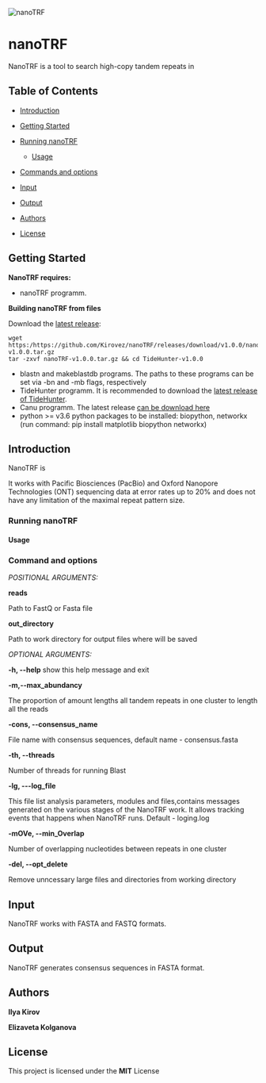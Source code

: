 ![nanoTRF](https://github.com/liza_alpinia/blob/master/nanoTRF/nanoTRF.png)
# nanoTRF

NanoTRF is a tool to search high-copy tandem repeats in 
## Table of Contents

- [Introduction](#introduction)
- [Getting Started](#getting)
  
- [Running nanoTRF](#running)
  - [Usage](#usage)
- [Commands and options](#cmd)
- [Input](#input_output)
- [Output](#output)
- [Authors](#authors)
- [License](#license)
## <a name="getting"></a>Getting Started

**NanoTRF requires:**
- nanoTRF programm.

**Building  nanoTRF from  files**

Download the [latest release](https://github.com/Kirovez/nanoTRF/releases):
```
wget https:/https://github.com/Kirovez/nanoTRF/releases/download/v1.0.0/nanoTRF-v1.0.0.tar.gz
tar -zxvf nanoTRF-v1.0.0.tar.gz && cd TideHunter-v1.0.0
```
- blastn and makeblastdb programs. The paths to these programs can be set via -bn and -mb flags, respectively
- TideHunter programm. It is recommended to download the [latest release of TideHunter](https://github.com/yangao07/TideHunter/releases).
- Canu programm. The latest release [can be download here](http://github.com/marbl/canu/releases)
- python >= v3.6 python packages to be installed: biopython, networkx (run command: pip install matplotlib biopython networkx)


## <a name="introduction"></a>Introduction

NanoTRF is 


It works with Pacific Biosciences (PacBio) and 
Oxford Nanopore Technologies (ONT) sequencing data at error rates 
up to 20% and does not have any limitation of the maximal repeat pattern size.

### <a name="running"></a>Running nanoTRF

#### <a name="usage"></a>Usage

### <a name="cmd"></a>Command and options

*POSITIONAL ARGUMENTS:*

**reads**        

Path to FastQ or Fasta file

**out_directory**

Path to work directory for output files where will be saved


*OPTIONAL ARGUMENTS:*

**-h, --help**            show this help message and exit

**-m,--max_abundancy**   

The proportion of amount lengths all tandem repeats in one cluster to length all the reads
                        
**-cons, --consensus_name** 

File name with consensus sequences, default name - consensus.fasta

**-th, --threads**

Number of threads for running Blast

**-lg, ---log_file** 

This file list analysis parameters, modules and files,contains messages generated on the various stages of the NanoTRF work. It allows tracking events that
happens when NanoTRF runs. Default - loging.log

**-mOVe, --min_Overlap** 

Number of overlapping nucleotides between repeats in one cluster

**-del, --opt_delete**

Remove unncessary large files and directories from working directory

## <a name="input_output"></a>Input
NanoTRF works with FASTA and FASTQ formats.

## <a name="output"></a>Output

NanoTRF generates consensus sequences in FASTA format.
## <a name="authors"></a>Authors
**Ilya Kirov**

**Elizaveta Kolganova**

## <a name="license"></a>License
This project is licensed under the **MIT** License



